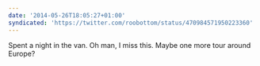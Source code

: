 ```yaml
---
date: '2014-05-26T18:05:27+01:00'
syndicated: 'https://twitter.com/roobottom/status/470984571950223360'
---
```

Spent a night in the van. Oh man, I miss this. Maybe one more tour around Europe?
